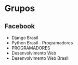 # Grupos

## Facebook

- Django Brasil
- Python Brasil - Programadores
- PROGRAMADORES
- Desenvolvimento Web
- Desenvolvimento Web Brasil
